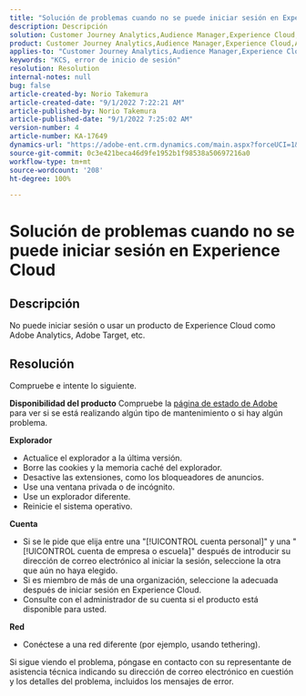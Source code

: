 ```yaml
---
title: "Solución de problemas cuando no se puede iniciar sesión en Experience Cloud"
description: Descripción
solution: Customer Journey Analytics,Audience Manager,Experience Cloud,Analytics,Target
product: Customer Journey Analytics,Audience Manager,Experience Cloud,Analytics,Target
applies-to: "Customer Journey Analytics,Audience Manager,Experience Cloud,Analytics,Target"
keywords: "KCS, error de inicio de sesión"
resolution: Resolution
internal-notes: null
bug: false
article-created-by: Norio Takemura
article-created-date: "9/1/2022 7:22:21 AM"
article-published-by: Norio Takemura
article-published-date: "9/1/2022 7:25:02 AM"
version-number: 4
article-number: KA-17649
dynamics-url: "https://adobe-ent.crm.dynamics.com/main.aspx?forceUCI=1&pagetype=entityrecord&etn=knowledgearticle&id=7d1491cd-c629-ed11-9db1-002248086d3d"
source-git-commit: 0c3e421beca46d9fe1952b1f98538a50697216a0
workflow-type: tm+mt
source-wordcount: '208'
ht-degree: 100%

---
```


# Solución de problemas cuando no se puede iniciar sesión en Experience Cloud

## Descripción

No puede iniciar sesión o usar un producto de Experience Cloud como Adobe Analytics, Adobe Target, etc.

## Resolución


Compruebe e intente lo siguiente.

<b>Disponibilidad del producto</b>
Compruebe la [página de estado de Adobe](https://status.adobe.com/es) para ver si se está realizando algún tipo de mantenimiento o si hay algún problema.

<b>Explorador</b>

- Actualice el explorador a la última versión.
- Borre las cookies y la memoria caché del explorador.
- Desactive las extensiones, como los bloqueadores de anuncios.
- Use una ventana privada o de incógnito.
- Use un explorador diferente.
- Reinicie el sistema operativo.


<b>Cuenta</b>

- Si se le pide que elija entre una &quot;[!UICONTROL cuenta personal]&quot; y una &quot;[!UICONTROL cuenta de empresa o escuela]&quot; después de introducir su dirección de correo electrónico al iniciar la sesión, seleccione la otra que aún no haya elegido.
- Si es miembro de más de una organización, seleccione la adecuada después de iniciar sesión en Experience Cloud.
- Consulte con el administrador de su cuenta si el producto está disponible para usted.


<b>Red</b>

- Conéctese a una red diferente (por ejemplo, usando tethering).


Si sigue viendo el problema, póngase en contacto con su representante de asistencia técnica indicando su dirección de correo electrónico en cuestión y los detalles del problema, incluidos los mensajes de error.
